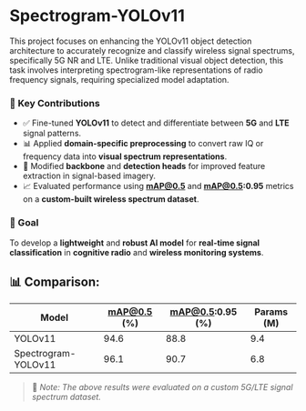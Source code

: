 # Spectrogram-YOLOv11
This project focuses on enhancing the YOLOv11 object detection architecture to accurately recognize and classify wireless signal spectrums, specifically 5G NR and LTE. Unlike traditional visual object detection, this task involves interpreting spectrogram-like representations of radio frequency signals, requiring specialized model adaptation.

### 🧠 Key Contributions

- ✅ Fine-tuned **YOLOv11** to detect and differentiate between **5G** and **LTE** signal patterns.  
- 📊 Applied **domain-specific preprocessing** to convert raw IQ or frequency data into **visual spectrum representations**.  
- 🧩 Modified **backbone** and **detection heads** for improved feature extraction in signal-based imagery.  
- 📈 Evaluated performance using **mAP@0.5** and **mAP@0.5:0.95** metrics on a **custom-built wireless spectrum dataset**.

### 🚀 Goal

To develop a **lightweight** and **robust AI model** for **real-time signal classification** in **cognitive radio** and **wireless monitoring systems**.

 ## 📊 Comparison:

| Model                | mAP@0.5 (%) | mAP@0.5:0.95 (%) | Params (M) |
|----------------------|-------------|------------------|------------|
| YOLOv11              | 94.6        | 88.8             | 9.4        | 
| Spectrogram-YOLOv11  | 96.1        | 90.7             | 6.8        |

> 📝 *Note: The above results were evaluated on a custom 5G/LTE signal spectrum dataset.*

